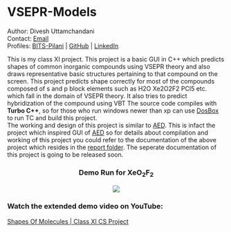 # VSEPR-Models
Author: Divesh Uttamchandani    
Contact: [Email](mailto:diveshuttamchandani@gmail.com)  
Profiles: 
[BITS-Pilani](http://www.bits-pilani.ac.in/spp/f2016045) | [GitHub](https://github.com/diveshuttam) | [LinkedIn](https://www.linkedin.com/in/diveshuttam/) 

This is my class XI project.
This project is a basic GUI in C++ which predicts shapes of common inorganic compounds using VSEPR theory and also draws representative basic structures pertaining to that compound on the screen. 
This project predicts shape correctly for most of the compounds composed of s and p block elements such as H2O Xe2O2F2 PCl5 etc. which fall in the domain of VSEPR theory. It also tries to predict hybridization of the compound using VBT
The source code compiles with **Turbo C++**, so for those who run windows newer than xp can use [DosBox](http://www.dosbox.com/) to run TC and build this project.  
The working and design of this project is similar to [AED](https://github.com/diveshuttam/AED). This is infact the project which inspired GUI of [AED](https://github.com/diveshuttam/AED) so for details about compilation and working of this project you could refer to the documentation of the above project which resides in the [report folder](https://github.com/diveshuttam/AED/tree/master/REPORT). The seperate documentation of this project is going to be released soon.  
<h3 align="center">
Demo Run for XeO<sub>2</sub>F<sub>2</sub>  
</h3>
<p align="center">
  <img src="./Demo/demo.gif">
</p>
  
  

### Watch the extended demo video on YouTube:  
[Shapes Of Molecules | Class XI CS Project](https://youtu.be/QjlbObuqWrU)
